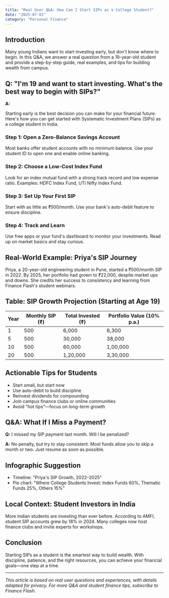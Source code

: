 ```yaml
---
title: "Real User Q&A: How Can I Start SIPs as a College Student?"
date: "2025-07-01"
category: "Personal Finance"
---
```


## Introduction

Many young Indians want to start investing early, but don't know where to begin. In this Q&A, we answer a real question from a 19-year-old student and provide a step-by-step guide, real examples, and tips for building wealth from campus.

## Q: "I'm 19 and want to start investing. What's the best way to begin with SIPs?"

**A:**

Starting early is the best decision you can make for your financial future. Here's how you can get started with Systematic Investment Plans (SIPs) as a college student in India.

### Step 1: Open a Zero-Balance Savings Account
Most banks offer student accounts with no minimum balance. Use your student ID to open one and enable online banking.

### Step 2: Choose a Low-Cost Index Fund
Look for an index mutual fund with a strong track record and low expense ratio. Examples: HDFC Index Fund, UTI Nifty Index Fund.

### Step 3: Set Up Your First SIP
Start with as little as ₹500/month. Use your bank's auto-debit feature to ensure discipline.

### Step 4: Track and Learn
Use free apps or your fund's dashboard to monitor your investments. Read up on market basics and stay curious.

## Real-World Example: Priya's SIP Journey

Priya, a 20-year-old engineering student in Pune, started a ₹500/month SIP in 2022. By 2025, her portfolio had grown to ₹22,000, despite market ups and downs. She credits her success to consistency and learning from Finance Flash's student webinars.

## Table: SIP Growth Projection (Starting at Age 19)

| Year | Monthly SIP (₹) | Total Invested (₹) | Portfolio Value (10% p.a.) |
|------|-----------------|--------------------|----------------------------|
| 1    | 500             | 6,000              | 6,300                      |
| 5    | 500             | 30,000             | 38,000                     |
| 10   | 500             | 60,000             | 1,00,000                   |
| 20   | 500             | 1,20,000           | 3,30,000                   |

## Actionable Tips for Students

- Start small, but start now
- Use auto-debit to build discipline
- Reinvest dividends for compounding
- Join campus finance clubs or online communities
- Avoid "hot tips"—focus on long-term growth

## Q&A: What If I Miss a Payment?

**Q:** I missed my SIP payment last month. Will I be penalized?

**A:** No penalty, but try to stay consistent. Most funds allow you to skip a month or two. Just resume as soon as possible.

## Infographic Suggestion

- Timeline: "Priya's SIP Growth, 2022–2025"
- Pie chart: "Where College Students Invest: Index Funds 60%, Thematic Funds 25%, Others 15%"

## Local Context: Student Investors in India

More Indian students are investing than ever before. According to AMFI, student SIP accounts grew by 18% in 2024. Many colleges now host finance clubs and invite experts for workshops.

## Conclusion

Starting SIPs as a student is the smartest way to build wealth. With discipline, patience, and the right resources, you can achieve your financial goals—one step at a time.

---

*This article is based on real user questions and experiences, with details adapted for privacy. For more Q&A and student finance tips, subscribe to Finance Flash.* 